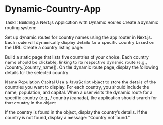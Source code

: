 # Dynamic-Country-App
Task1: Building a Next.js Application with Dynamic Routes
Create a dynamic routing system:

Set up dynamic routes for country names using the app router in Next.js. Each route will dynamically display details for a specific country based on the URL.
Create a country listing page:

Build a static page that lists five countries of your choice. Each country name should be clickable, linking to its respective dynamic route (e.g., /country/[country_name]).
On the dynamic route page, display the following details for the selected country

Name
Population
Capital
Use a JavaScript object to store the details of the countries you want to display. For each country, you should include the name, population, and capital. When a user visits the dynamic route for a specific country (e.g., / country /canada), the application should search for that country in the object.

If the country is found in the object, display the country’s details.
If the country is not found, display a message: "Country not found."
